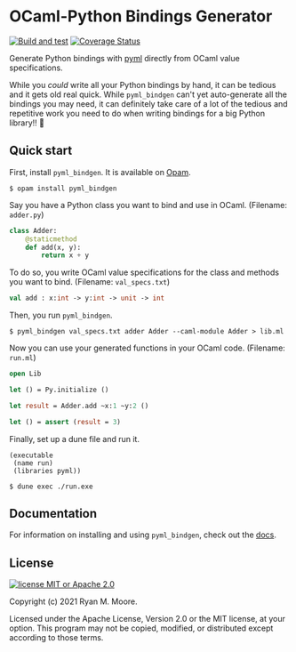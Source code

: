 # OCaml-Python Bindings Generator

[![Build and test](https://github.com/mooreryan/ocaml_python_bindgen/actions/workflows/build_and_test.yml/badge.svg?branch=main)](https://github.com/mooreryan/ocaml_python_bindgen/actions/workflows/build_and_test.yml) [![Coverage Status](https://coveralls.io/repos/github/mooreryan/ocaml_python_bindgen/badge.svg?branch=main)](https://coveralls.io/github/mooreryan/ocaml_python_bindgen?branch=main)

Generate Python bindings with [pyml](https://github.com/thierry-martinez/pyml) directly from OCaml value specifications.

While you *could* write all your Python bindings by hand, it can be tedious and it gets old real quick.  While `pyml_bindgen` can't yet auto-generate all the bindings you may need, it can definitely take care of a lot of the tedious and repetitive work you need to do when writing bindings for a big Python library!! 💖

## Quick start

First, install `pyml_bindgen`.  It is available on [Opam](https://opam.ocaml.org/packages/pyml_bindgen/).

```
$ opam install pyml_bindgen
```

Say you have a Python class you want to bind and use in OCaml.  (Filename: `adder.py`)

```python
class Adder:
    @staticmethod
    def add(x, y):
        return x + y
```

To do so, you write OCaml value specifications for the class and methods you want to bind.  (Filename: `val_specs.txt`)

```ocaml
val add : x:int -> y:int -> unit -> int
```

Then, you run `pyml_bindgen`.

```
$ pyml_bindgen val_specs.txt adder Adder --caml-module Adder > lib.ml
```

Now you can use your generated functions in your OCaml code.  (Filename: `run.ml`)

```ocaml
open Lib

let () = Py.initialize ()

let result = Adder.add ~x:1 ~y:2 ()

let () = assert (result = 3)
```

Finally, set up a dune file and run it.

```
(executable
 (name run)
 (libraries pyml))
```

```
$ dune exec ./run.exe
```

## Documentation

For information on installing and using `pyml_bindgen`, check out the [docs](https://mooreryan.github.io/ocaml_python_bindgen/).

## License

[![license MIT or Apache
2.0](https://img.shields.io/badge/license-MIT%20or%20Apache%202.0-blue)](https://github.com/mooreryan/pasv)

Copyright (c) 2021 Ryan M. Moore.

Licensed under the Apache License, Version 2.0 or the MIT license, at your option. This program may not be copied, modified, or distributed except according to those terms.
